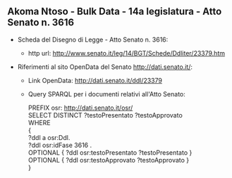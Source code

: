 ## Akoma Ntoso - Bulk Data - 14a legislatura - Atto Senato n. 3616 ##

* Scheda del Disegno di Legge - Atto Senato n. 3616:
	* http url: http://www.senato.it/leg/14/BGT/Schede/Ddliter/23379.htm

* Riferimenti al sito OpenData del Senato http://dati.senato.it/:
	* Link OpenData: http://dati.senato.it/ddl/23379
	* Query SPARQL per i documenti relativi all'Atto Senato:

        PREFIX osr: <http://dati.senato.it/osr/>  
		SELECT DISTINCT ?testoPresentato ?testoApprovato  
		WHERE  
		{  
		    ?ddl a osr:Ddl.  
		    ?ddl osr:idFase 3616 .  
		    OPTIONAL { ?ddl osr:testoPresentato ?testoPresentato }  
		    OPTIONAL { ?ddl osr:testoApprovato ?testoApprovato }  
		}
		